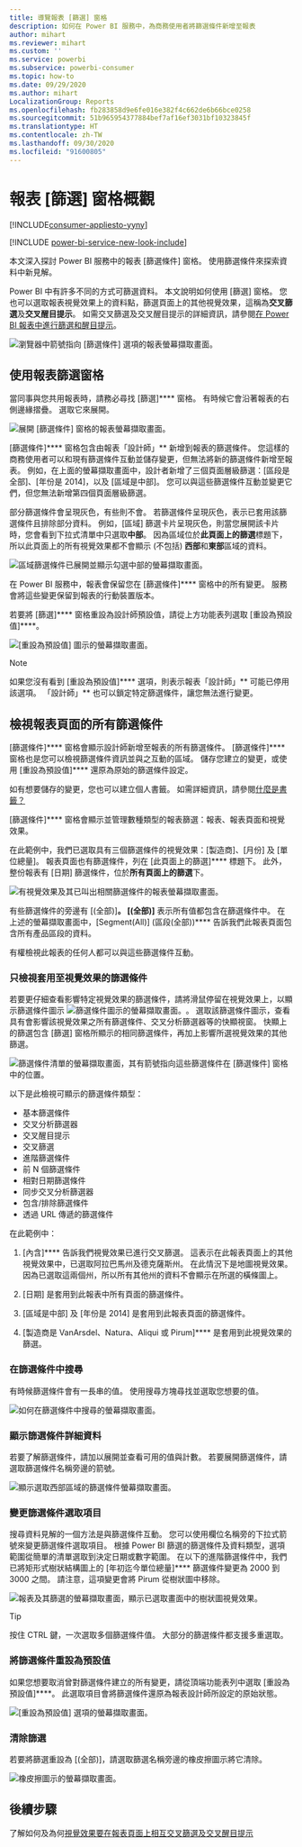 ```yaml
---
title: 導覽報表 [篩選] 窗格
description: 如何在 Power BI 服務中，為商務使用者將篩選條件新增至報表
author: mihart
ms.reviewer: mihart
ms.custom: ''
ms.service: powerbi
ms.subservice: powerbi-consumer
ms.topic: how-to
ms.date: 09/29/2020
ms.author: mihart
LocalizationGroup: Reports
ms.openlocfilehash: fb283858d9e6fe016e382f4c662de6b66bce0258
ms.sourcegitcommit: 51b965954377884bef7af16ef3031bf10323845f
ms.translationtype: HT
ms.contentlocale: zh-TW
ms.lasthandoff: 09/30/2020
ms.locfileid: "91600805"
---
```

# <a name="take-a-tour-of-the-report-filters-pane"></a>報表 [篩選] 窗格概觀

[!INCLUDE[consumer-appliesto-yyny](../includes/consumer-appliesto-yyny.md)]

[!INCLUDE [power-bi-service-new-look-include](../includes/power-bi-service-new-look-include.md)]

本文深入探討 Power BI 服務中的報表 [篩選條件]  窗格。 使用篩選條件來探索資料中新見解。

Power BI 中有許多不同的方式可篩選資料。 本文說明如何使用 [篩選] 窗格。  您也可以選取報表視覺效果上的資料點，篩選頁面上的其他視覺效果，這稱為**交叉篩選**及**交叉醒目提示**。 如需交叉篩選及交叉醒目提示的詳細資訊，請參閱[在 Power BI 報表中進行篩選和醒目提示](../create-reports/power-bi-reports-filters-and-highlighting.md)。

![瀏覽器中箭號指向 [篩選條件] 選項的報表螢幕擷取畫面。](media/end-user-report-filter/power-bi-reports.png)

## <a name="working-with-the-report-filters-pane"></a>使用報表篩選窗格

當同事與您共用報表時，請務必尋找 [篩選]**** 窗格。 有時候它會沿著報表的右側邊緣摺疊。 選取它來展開。

![展開 [篩選條件] 窗格的報表螢幕擷取畫面。](media/end-user-report-filter/power-bi-expand-filters-pane.png)

[篩選條件]**** 窗格包含由報表「設計師」** 新增到報表的篩選條件。 您這樣的商務使用者可以和現有篩選條件互動並儲存變更，但無法將新的篩選條件新增至報表。 例如，在上面的螢幕擷取畫面中，設計者新增了三個頁面層級篩選：[區段是全部]、[年份是 2014]，以及 [區域是中部]。 您可以與這些篩選條件互動並變更它們，但您無法新增第四個頁面層級篩選。

部分篩選條件會呈現灰色，有些則不會。 若篩選條件呈現灰色，表示已套用該篩選條件且排除部分資料。 例如，[區域] 篩選卡片呈現灰色，則當您展開該卡片時，您會看到下拉式清單中只選取**中部**。 因為區域位於**此頁面上的篩選**標題下，所以此頁面上的所有視覺效果都不會顯示 (不包括) **西部**和**東部**區域的資料。

![區域篩選條件已展開並顯示勾選中部的螢幕擷取畫面。](media/end-user-report-filter/power-bi-filter-region.png)

在 Power BI 服務中，報表會保留您在 [篩選條件]**** 窗格中的所有變更。 服務會將這些變更保留到報表的行動裝置版本。 

若要將 [篩選]**** 窗格重設為設計師預設值，請從上方功能表列選取 [重設為預設值]****。

![[重設為預設值] 圖示的螢幕擷取畫面。](media/end-user-report-filter/power-bi-reset-icon.png) 

> [!NOTE]
> 如果您沒有看到 [重設為預設值]**** 選項，則表示報表「設計師」** 可能已停用該選項。 「設計師」** 也可以鎖定特定篩選條件，讓您無法進行變更。

## <a name="view-all-the-filters-for-a-report-page"></a>檢視報表頁面的所有篩選條件

[篩選條件]**** 窗格會顯示設計師新增至報表的所有篩選條件。 [篩選條件]**** 窗格也是您可以檢視篩選條件資訊並與之互動的區域。 儲存您建立的變更，或使用 [重設為預設值]**** 還原為原始的篩選條件設定。

如有想要儲存的變更，您也可以建立個人書籤。 如需詳細資訊，請參閱[什麼是書籤？](end-user-bookmarks.md)

[篩選條件]**** 窗格會顯示並管理數種類型的報表篩選：報表、報表頁面和視覺效果。

在此範例中，我們已選取具有三個篩選條件的視覺效果：[製造商]、[月份] 及 [單位總量]。 報表頁面也有篩選條件，列在 [此頁面上的篩選]**** 標題下。 此外，整份報表有 [日期] 篩選條件，位於**所有頁面上的篩選**下。

![有視覺效果及其已叫出相關篩選條件的報表螢幕擷取畫面。](media/end-user-report-filter/power-bi-filter-pane.png)

有些篩選條件的旁邊有 [(全部)]****。 [(全部)]**** 表示所有值都包含在篩選條件中。 在上述的螢幕擷取畫面中，[Segment(All)] \(區段(全部)\)**** 告訴我們此報表頁面包含所有產品區段的資料。 

有權檢視此報表的任何人都可以與這些篩選條件互動。

### <a name="view-only-those-filters-applied-to-a-visual"></a>只檢視套用至視覺效果的篩選條件

若要更仔細查看影響特定視覺效果的篩選條件，請將滑鼠停留在視覺效果上，以顯示篩選條件圖示 ![篩選條件圖示的螢幕擷取畫面。](media/end-user-report-filter/power-bi-filter-icon.png)。 選取該篩選條件圖示，查看具有會影響該視覺效果之所有篩選條件、交叉分析篩選器等的快顯視窗。 快顯上的篩選包含 [篩選] 窗格所顯示的相同篩選條件，再加上影響所選視覺效果的其他篩選。

![篩選條件清單的螢幕擷取畫面，其有箭號指向這些篩選條件在 [篩選條件] 窗格中的位置。](media/end-user-report-filter/power-bi-filters-hover.png)

以下是此檢視可顯示的篩選條件類型：

- 基本篩選條件
- 交叉分析篩選器
- 交叉醒目提示
- 交叉篩選
- 進階篩選條件
- 前 N 個篩選條件
- 相對日期篩選條件
- 同步交叉分析篩選器
- 包含/排除篩選條件
- 透過 URL 傳遞的篩選條件

在此範例中：
1. [內含]**** 告訴我們視覺效果已進行交叉篩選。 這表示在此報表頁面上的其他視覺效果中，已選取阿拉巴馬州及德克薩斯州。 在此情況下是地圖視覺效果。 因為已選取這兩個州，所以所有其他州的資料不會顯示在所選的橫條圖上。  

1. [日期] 是套用到此報表中所有頁面的篩選條件。

1. [區域是中部] 及 [年份是 2014] 是套用到此報表頁面的篩選條件。

4. [製造商是 VanArsdel、Natura、Aliqui 或 Pirum]**** 是套用到此視覺效果的篩選。


### <a name="search-in-a-filter"></a>在篩選條件中搜尋

有時候篩選條件會有一長串的值。 使用搜尋方塊尋找並選取您想要的值。

![如何在篩選條件中搜尋的螢幕擷取畫面。](media/end-user-report-filter/power-bi-search-filter.png)

### <a name="display-filter-details"></a>顯示篩選條件詳細資料

若要了解篩選條件，請加以展開並查看可用的值與計數。  若要展開篩選條件，請選取篩選條件名稱旁邊的箭號。
  
![顯示選取西部區域的篩選條件螢幕擷取畫面。](media/end-user-report-filter/power-bi-filters-expand.png)

### <a name="change-filter-selections"></a>變更篩選條件選取項目

搜尋資料見解的一個方法是與篩選條件互動。 您可以使用欄位名稱旁的下拉式箭號來變更篩選條件選取項目。  根據 Power BI 篩選的篩選條件及資料類型，選項範圍從簡單的清單選取到決定日期或數字範圍。 在以下的進階篩選條件中，我們已將矩形式樹狀結構圖上的 [年初迄今單位總量]**** 篩選條件變更為 2000 到 3000 之間。 請注意，這項變更會將 Pirum 從樹狀圖中移除。
  
![報表及其篩選的螢幕擷取畫面，顯示已選取畫面中的樹狀圖視覺效果。](media/end-user-report-filter/power-bi-treemap-filter.png)

> [!TIP]
> 按住 CTRL 鍵，一次選取多個篩選條件值。 大部分的篩選條件都支援多重選取。

### <a name="reset-filter-to-default"></a>將篩選條件重設為預設值

如果您想要取消曾對篩選條件建立的所有變更，請從頂端功能表列中選取 [重設為預設值]****。  此選取項目會將篩選條件還原為報表設計師所設定的原始狀態。

![[重設為預設值] 選項的螢幕擷取畫面。](media/end-user-report-filter/power-bi-reset-icon.png)

### <a name="clear-a-filter"></a>清除篩選

若要將篩選重設為 [(全部)]，請選取篩選名稱旁邊的橡皮擦圖示將它清除。

![橡皮擦圖示的螢幕擷取畫面。](media/end-user-report-filter/power-bi-erase.png)
  
<!--  too much detail for consumers

## Types of filters: text field filters
### List mode
Ticking a checkbox either selects or deselects the value. The **All** checkbox can be used to toggle the state of all checkboxes on or off. The checkboxes represent all the available values for that field.  As you adjust the filter, the restatement updates to reflect your choices. 

![list mode filter](media/end-user-report-filter/power-bi-restatement-new.png)

Note how the restatement now says "is Mar, Apr or May".

### Advanced mode
Select **Advanced Filtering** to switch to advanced mode. Use the dropdown controls and text boxes to identify which fields to include. By choosing between **And** and **Or**, you can build complex filter expressions. Select the **Apply Filter** button when you've set the values you want.  

![advanced mode](media/end-user-report-filter/power-bi-advanced.png)

## Types of filters: numeric field filters
### List mode
If the values are finite, selecting the field name displays a list.  See **Text field filters** &gt; **List mode** above for help using checkboxes.   

### Advanced mode
If the values are infinite or represent a range, selecting the field name opens the advanced filter mode. Use the dropdown and text boxes to specify a range of values that you want to see. 

![advanced filter](media/end-user-report-filter/power-bi-dropdown-and-text.png)

By choosing between **And** and **Or**, you can build complex filter expressions. Select the **Apply Filter** button when you've set the values you want.

## Types of filters: date and time
### List mode
If the values are finite, selecting the field name displays a list.  See **Text field filters** &gt; **List mode** above for help using checkboxes.   

### Advanced mode
If the field values represent date or time, you can specify a start/end time when using Date/Time filters.  

![datetime filter](media/end-user-report-filter/pbi_date-time-filters.png)

-->

## <a name="next-steps"></a>後續步驟

了解如何及為何[視覺效果要在報表頁面上相互交叉篩選及交叉醒目提示](end-user-interactions.md)
